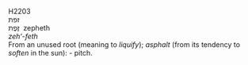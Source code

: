 H2203  
זפת  
זֶפֶת ‎ zepheth  
*zeh‘-feth*  
From an unused root (meaning to *liquify*); *asphalt* (from its tendency
to *soften* in the sun): - pitch.  
